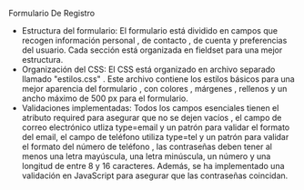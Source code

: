 Formulario De Registro

- Estructura del formulario: El formulario está dividido en campos que recogen información personal , de contacto , de cuenta y preferencias del usuario. Cada sección está organizada en fieldset para una mejor estructura.
- Organización del CSS: El CSS está organizado en archivo separado llamado "estilos.css" . Este archivo contiene los estilos básicos para una mejor aparencia del formulario , con colores , márgenes , rellenos y un ancho máximo de 500 px para el formulario.
- Validaciones implementadas: Todos los campos esenciales tienen el atributo required para asegurar que no se dejen vacíos , el campo de correo electrónico utliza type=email y un patrón para validar el formato del email, el campo de teléfono utiliza type=tel y un patrón para validar el formato del número de teléfono , las contraseñas deben tener al menos una letra mayúscula, una letra minúscula, un número y una longitud de entre 8 y 16 caracteres. Además, se ha implementado una validación en JavaScript para asegurar que las contraseñas coincidan.